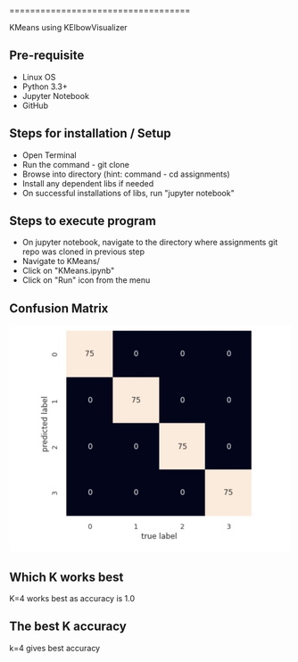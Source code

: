 
===================================

KMeans using KElbowVisualizer


## Pre-requisite
* Linux OS
* Python 3.3+
* Jupyter Notebook
* GitHub

## Steps for installation / Setup
* Open Terminal
* Run the command - git clone 
* Browse into directory (hint: command - cd assignments)
* Install any dependent libs if needed
* On successful installations of libs, run "jupyter notebook"

## Steps to execute program
* On jupyter notebook, navigate to the directory where assignments git repo was cloned in previous step
* Navigate to KMeans/
* Click on "KMeans.ipynb"
* Click on "Run" icon from the menu

## Confusion Matrix
![image info](./confusion_matrix.JPG)

## Which K works best
K=4 works best as accuracy is 1.0

## The best K accuracy
k=4 gives best accuracy
